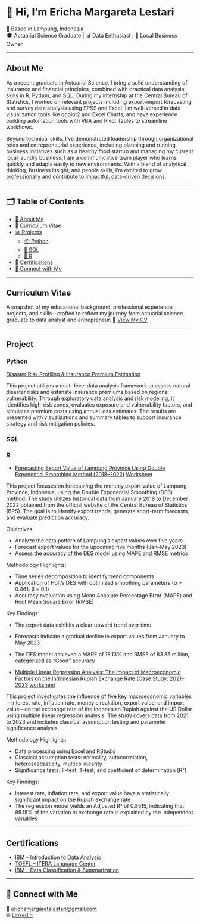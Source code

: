 # 👋 Hi, I’m Ericha Margareta Lestari

📍 Based in Lampung, Indonesia  
🎓 Actuarial Science Graduate | 📊 Data Enthusiast | 🧼 Local Business Owner  

---

## About Me

As a recent graduate in Actuarial Science, I bring a solid understanding of insurance and financial principles, combined with practical data analysis skills in R, Python, and SQL. During my internship at the Central Bureau of Statistics, I worked on relevant projects including export-import forecasting and survey data analysis using SPSS and Excel. I’m well-versed in data visualization tools like ggplot2 and Excel Charts, and have experience building automation tools with VBA and Pivot Tables to streamline workflows.

Beyond technical skills, I’ve demonstrated leadership through organizational roles and entrepreneurial experience, including planning and running business initiatives such as a healthy food startup and managing my current local laundry business. I am a communicative team player who learns quickly and adapts easily to new environments. With a blend of analytical thinking, business insight, and people skills, I’m excited to grow professionally and contribute to impactful, data-driven decisions.

---
## 🗂️ Table of Contents

- [📌 About Me](#about-me)
- [💼 Curriculum Vitae](Curriculum_Vitae)
- [📊 Projects](#projects)
  - [📦 Python](#export-import-forecasting)
  - [🥗 SQL](#healthy-food-business-initiative)
  - [🧼 R](#local-laundry-business)
- [📜 Certifications](#certifications)
- [🤝 Connect with Me](#connect-with-me)

---
## Curriculum Vitae 

A snapshot of my educational background, professional experience, projects, and skills—crafted to reflect my journey from actuarial science graduate to data analyst and entrepreneur.
📎 [View My CV](https://drive.google.com/file/d/10xDoUPy78sYDoBU5PD_qcEZKam6-irZ-/view?usp=drivesdk)

---
## Project 

### Python 
[Disaster Risk Profiling & Insurance Premium Estimation](https://github.com/erichalestari/global-risk-metrics/blob/main/Risk_Profiling_and_Insurance_Premium_Estimation.ipynb)

This project utilizes a multi-level data analysis framework to assess natural disaster risks and estimate insurance premiums based on regional vulnerability. Through exploratory data analysis and risk modeling, it identifies high-risk zones, evaluates exposure and vulnerability factors, and simulates premium costs using annual loss estimates. The results are presented with visualizations and summary tables to support insurance strategy and risk mitigation policies.

### SQL 


### R 

- [Forecasting Export Value of Lampung Province Using Double Exponential Smoothing Method (2018–2022)](https://github.com/erichalestari/portofolio-ericha/blob/main/Nilai%20Ekspor.pdf)
[Worksheet](https://github.com/erichalestari/portofolio-ericha/blob/main/exponential-smothing-inflasi.pdf)

This project focuses on forecasting the monthly export value of Lampung Province, Indonesia, using the Double Exponential Smoothing (DES) method. The study utilizes historical data from January 2018 to December 2022 obtained from the official website of the Central Bureau of Statistics (BPS). The goal is to identify export trends, generate short-term forecasts, and evaluate prediction accuracy.

Objectives:
- Analyze the data pattern of Lampung’s export values over five years
- Forecast export values for the upcoming five months (Jan–May 2023)
- Assess the accuracy of the DES model using MAPE and RMSE metrics

Methodology Highlights:
- Time series decomposition to identify trend components
- Application of Holt’s DES with optimized smoothing parameters (α = 0.461, β = 0.1)
- Accuracy evaluation using Mean Absolute Percentage Error (MAPE) and Root Mean Square Error (RMSE)

Key Findings:
- The export data exhibits a clear upward trend over time
- Forecasts indicate a gradual decline in export values from January to May 2023
- The DES model achieved a MAPE of 18.13% and RMSE of 83.35 million, categorized as “Good” accuracy

- [Multiple Linear Regression Analysis: The Impact of Macroeconomic Factors on the Indonesian Rupiah Exchange Rate (Case Study: 2021–2023](https://github.com/erichalestari/portofolio-ericha/blob/main/Analisis%20Regresi%20Berganda.pdf)
[worksheet](https://github.com/erichalestari/portofolio-ericha/blob/main/anaregtubes.Rmd)

This project investigates the influence of five key macroeconomic variables—interest rate, inflation rate, money circulation, export value, and import value—on the exchange rate of the Indonesian Rupiah against the US Dollar using multiple linear regression analysis. The study covers data from 2021 to 2023 and includes classical assumption testing and parameter significance analysis.

Methodology Highlights:
- Data processing using Excel and RStudio
- Classical assumption tests: normality, autocorrelation, heteroscedasticity, multicollinearity
- Significance tests: F-test, T-test, and coefficient of determination (R²)

Key Findings:
- Interest rate, inflation rate, and export value have a statistically significant impact on the Rupiah exchange rate
- The regression model yields an Adjusted R² of 0.8515, indicating that 85.15% of the variation in exchange rate is explained by the independent variables


---
## Certifications

- [IBM – Introduction to Data Analysis](https://coursera.org/verify/OEPNCS41KIDL)  
- [TOEFL – ITERA Language Center](https://drive.google.com/file/d/12h5fApL3PW1gVkvkn3CfU8pISbgzTYg2/view?usp=sharing)  
- [IBM – Data Classification & Summarization](https://www.credly.com/badges/e849f03f-f5aa-433-996d-8c2dd242dad1/public_url)

---

## 🤝 Connect with Me

📧 erichamargaretalestari@gmail.com  
🌐 [LinkedIn](https://www.linkedin.com/in/erichalestari)
